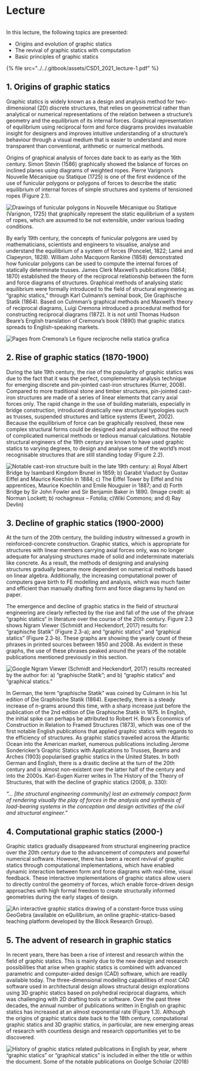 # Lecture

<figure><img src="../../.gitbook/assets/intro.jpg" alt=""><figcaption></figcaption></figure>

In this lecture, the following topics are presented:

* Origins and evolution of graphic statics
* The revival of graphic statics with computation
* Basic principles of graphic statics

{% file src="../../.gitbook/assets/CSD1_2021_lecture-1.pdf" %}

## 1. Origins of graphic statics

Graphic statics is widely known as a design and analysis method for two-dimensional (2D) discrete structures, that relies on geometrical rather than analytical or numerical representations of the relation between a structure’s geometry and the equilibrium of its internal forces. Graphical representation of equilibrium using reciprocal form and force diagrams provides invaluable insight for designers and improves intuitive understanding of a structure’s behaviour through a visual medium that is easier to understand and more transparent than conventional, arithmetic or numerical methods.

Origins of graphical analysis of forces date back to as early as the 16th century. Simon Stevin (1586) graphically showed the balance of forces on inclined planes using diagrams of weighted ropes. Pierre Varignon’s Nouvelle Mécanique ou Statique (1725) is one of the first evidence of the use of funicular polygons or polygons of forces to describe the static equilibrium of internal forces of simple structures and systems of tensioned ropes (Figure 2.1).

![Drawings of funicular polygons in Nouvelle Mécanique ou Statique (Varignon, 1725) that graphically represent the static equilibrium of a system of ropes, which are assumed to be not extensible, under various loading conditions.](<../../.gitbook/assets/image (279).png>)

By early 19th century, the concepts of funicular polygons are used by mathematicians, scientists and engineers to visualise, analyse and understand the equilibrium of a system of forces (Poncelet, 1822; Lamé and Clapeyron, 1828). William John Macquorn Rankine (1858) demonstrated how funicular polygons can be used to compute the internal forces of statically determinate trusses. James Clerk Maxwell’s publications (1864; 1870) established the theory of the reciprocal relationship between the form and force diagrams of structures. Graphical methods of analysing static equilibrium were formally introduced to the field of structural engineering as “graphic statics,” through Karl Culmann’s seminal book, Die Graphische Statik (1864). Based on Culmman’s graphical methods and Maxwell’s theory of reciprocal diagrams, Luigi Cremona introduced a procedural method for constructing reciprocal diagrams (1872). It is not until Thomas Hudson Beare’s English translation of Cremona’s book (1890) that graphic statics spreads to English-speaking markets.

![Pages from Cremona’s Le figure reciproche nella statica grafica](<../../.gitbook/assets/image (248).png>)

## 2. Rise of graphic statics (1870-1900)

During the late 19th century, the rise of the popularity of graphic statics was due to the fact that it was the perfect, complementary analysis technique for emerging discrete and pin-jointed cast-iron structures (Kurrer, 2008). Compared to more traditional stone and timber structures, pin-jointed cast-iron structures are made of a series of linear elements that carry axial forces only. The rapid change in the use of building materials, especially in bridge construction, introduced drastically new structural typologies such as trusses, suspended structures and lattice systems (Ewert, 2002). Because the equilibrium of force can be graphically resolved, these new complex structural forms could be designed and analysed without the need of complicated numerical methods or tedious manual calculations. Notable structural engineers of the 19th century are known to have used graphic statics to varying degrees, to design and analyse some of the world’s most recognisable structures that are still standing today (Figure 2.2).

![Notable cast-iron structure built in the late 19th century: a) Royal Albert Bridge by Isambard Kingdom Brunel in 1859; b) Garabit Viaduct by Gustav Eiffel and Maurice Koechlin in 1884; c) The Eiffel Tower by Eiffel and his apprentices, Maurice Koechlin and Emile Nouguier in 1887; and d) Forth Bridge by Sir John Fowler and Sir Benjamin Baker in 1890. (Image credit: a) Norman Lockett; b) rochagneux – Fotolia; c)Wiki Commons; and d) Ray Devlin)](<../../.gitbook/assets/image (343).png>)

## 3. Decline of graphic statics (1900-2000)

At the turn of the 20th century, the building industry witnessed a growth in reinforced-concrete construction. Graphic statics, which is appropriate for structures with linear members carrying axial forces only, was no longer adequate for analysing structures made of solid and indeterminate materials like concrete. As a result, the methods of designing and analysing structures gradually became more dependent on numerical methods based on linear algebra. Additionally, the increasing computational power of computers gave birth to FE modelling and analysis, which was much faster and efficient than manually drafting form and force diagrams by hand on paper.

The emergence and decline of graphic statics in the field of structural engineering are clearly reflected by the rise and fall of the use of the phrase “graphic statics“ in literature over the course of the 20th century. Figure 2.3 shows Ngram Viewer (Schmidt and Heckendorf, 2017) results for: “graphische Statik” (Figure 2.3-a); and “graphic statics” and “graphical statics” (Figure 2.3-b). These graphs are showing the yearly count of these phrases in printed sources between 1850 and 2008. As evident in these graphs, the use of these phrases peaked around the years of the notable publications mentioned previously in this section.

![Google Ngram Viewer (Schmidt and Heckendorf, 2017) results recreated by the author for: a) “graphische Statik”; and b) “graphic statics” and “graphical statics.”](<../../.gitbook/assets/image (65).png>)

In German, the term “graphische Statik” was coined by Culmann in his 1st edition of Die Graphische Statik (1864). Expectedly, there is a steady increase of n-grams around this time, with a sharp increase just before the publication of the 2nd edition of Die Graphische Statik in 1875. In English, the initial spike can perhaps be attributed to Robert H. Bow’s Economics of Construction in Relation to Framed Structures (1873), which was one of the first notable English publications that applied graphic statics with regards to the efficiency of structures. As graphic statics travelled across the Atlantic Ocean into the American market, numerous publications including Jerome Sondericker’s Graphic Statics with Applications to Trusses, Beams and Arches (1903) popularised graphic statics in the United States. In both German and English, there is a drastic decline at the turn of the 20th century and is almost non-existent over the latter half of the century and into the 2000s. Karl-Eugen Kurrer writes in The History of the Theory of Structures, that with the decline of graphic statics (2008, p. 330):

_“... \[the structural engineering community] lost an extremely compact form of rendering visually the play of forces in the analysis and synthesis of load-bearing systems in the conception and design activities of the civil and structural engineer.”_

## 4. Computational graphic statics (2000-)

Graphic statics gradually disappeared from structural engineering practice over the 20th century due to the advancement of computers and powerful numerical software. However, there has been a recent revival of graphic statics through computational implementations, which have enabled dynamic interaction between form and force diagrams with real-time, visual feedback. These interactive implementations of graphic statics allow users to directly control the geometry of forces, which enable force-driven design approaches with high formal freedom to create structurally informed geometries during the early stages of design.

![An interactive graphic statics drawing of a constant-force truss using GeoGebra (available on eQuilibrium, an online graphic-statics-based teaching platform developed by the Block Research Group).](../../.gitbook/assets/interactive\_gs\_short\_gif.gif)

## 5. The advent of research in graphic statics

In recent years, there has been a rise of interest and research within the field of graphic statics. This is mainly due to the new design and research possibilities that arise when graphic statics is combined with advanced parametric and computer-aided design (CAD) software, which are readily available today. The three-dimensional modelling capabilities of most CAD software used in architectural design allows structural design explorations using 3D graphic statics based on polyhedral reciprocal diagrams, which was challenging with 2D drafting tools or software. Over the past three decades, the annual number of publications written in English on graphic statics has increased at an almost exponential rate (Figure 1.3). Although the origins of graphic statics date back to the 18th century, computational graphic statics and 3D graphic statics, in particular, are new emerging areas of research with countless design and research opportunities yet to be discovered.

![History of graphic statics related publications in English by year, where “graphic statics” or “graphical statics” is included in either the title or within the document. Some of the notable publications on Goolge Scholar (2018)](../../.gitbook/assets/gs\_publications-01.png)
